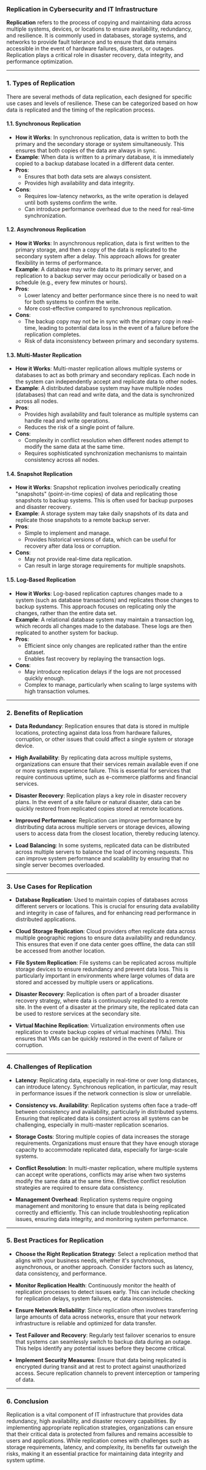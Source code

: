 ### **Replication in Cybersecurity and IT Infrastructure**

**Replication** refers to the process of copying and maintaining data across multiple systems, devices, or locations to ensure availability, redundancy, and resilience. It is commonly used in databases, storage systems, and networks to provide fault tolerance and to ensure that data remains accessible in the event of hardware failures, disasters, or outages. Replication plays a critical role in disaster recovery, data integrity, and performance optimization.

---

### **1. Types of Replication**

There are several methods of data replication, each designed for specific use cases and levels of resilience. These can be categorized based on how data is replicated and the timing of the replication process.

#### **1.1. Synchronous Replication**
- **How it Works**: In synchronous replication, data is written to both the primary and the secondary storage or system simultaneously. This ensures that both copies of the data are always in sync.
- **Example**: When data is written to a primary database, it is immediately copied to a backup database located in a different data center.
- **Pros**:
  - Ensures that both data sets are always consistent.
  - Provides high availability and data integrity.
- **Cons**:
  - Requires low-latency networks, as the write operation is delayed until both systems confirm the write.
  - Can introduce performance overhead due to the need for real-time synchronization.

#### **1.2. Asynchronous Replication**
- **How it Works**: In asynchronous replication, data is first written to the primary storage, and then a copy of the data is replicated to the secondary system after a delay. This approach allows for greater flexibility in terms of performance.
- **Example**: A database may write data to its primary server, and replication to a backup server may occur periodically or based on a schedule (e.g., every few minutes or hours).
- **Pros**:
  - Lower latency and better performance since there is no need to wait for both systems to confirm the write.
  - More cost-effective compared to synchronous replication.
- **Cons**:
  - The backup copy may not be in sync with the primary copy in real-time, leading to potential data loss in the event of a failure before the replication completes.
  - Risk of data inconsistency between primary and secondary systems.

#### **1.3. Multi-Master Replication**
- **How it Works**: Multi-master replication allows multiple systems or databases to act as both primary and secondary replicas. Each node in the system can independently accept and replicate data to other nodes.
- **Example**: A distributed database system may have multiple nodes (databases) that can read and write data, and the data is synchronized across all nodes.
- **Pros**:
  - Provides high availability and fault tolerance as multiple systems can handle read and write operations.
  - Reduces the risk of a single point of failure.
- **Cons**:
  - Complexity in conflict resolution when different nodes attempt to modify the same data at the same time.
  - Requires sophisticated synchronization mechanisms to maintain consistency across all nodes.

#### **1.4. Snapshot Replication**
- **How it Works**: Snapshot replication involves periodically creating "snapshots" (point-in-time copies) of data and replicating those snapshots to backup systems. This is often used for backup purposes and disaster recovery.
- **Example**: A storage system may take daily snapshots of its data and replicate those snapshots to a remote backup server.
- **Pros**:
  - Simple to implement and manage.
  - Provides historical versions of data, which can be useful for recovery after data loss or corruption.
- **Cons**:
  - May not provide real-time data replication.
  - Can result in large storage requirements for multiple snapshots.

#### **1.5. Log-Based Replication**
- **How it Works**: Log-based replication captures changes made to a system (such as database transactions) and replicates those changes to backup systems. This approach focuses on replicating only the changes, rather than the entire data set.
- **Example**: A relational database system may maintain a transaction log, which records all changes made to the database. These logs are then replicated to another system for backup.
- **Pros**:
  - Efficient since only changes are replicated rather than the entire dataset.
  - Enables fast recovery by replaying the transaction logs.
- **Cons**:
  - May introduce replication delays if the logs are not processed quickly enough.
  - Complex to manage, particularly when scaling to large systems with high transaction volumes.

---

### **2. Benefits of Replication**

- **Data Redundancy**: Replication ensures that data is stored in multiple locations, protecting against data loss from hardware failures, corruption, or other issues that could affect a single system or storage device.

- **High Availability**: By replicating data across multiple systems, organizations can ensure that their services remain available even if one or more systems experience failure. This is essential for services that require continuous uptime, such as e-commerce platforms and financial services.

- **Disaster Recovery**: Replication plays a key role in disaster recovery plans. In the event of a site failure or natural disaster, data can be quickly restored from replicated copies stored at remote locations.

- **Improved Performance**: Replication can improve performance by distributing data across multiple servers or storage devices, allowing users to access data from the closest location, thereby reducing latency.

- **Load Balancing**: In some systems, replicated data can be distributed across multiple servers to balance the load of incoming requests. This can improve system performance and scalability by ensuring that no single server becomes overloaded.

---

### **3. Use Cases for Replication**

- **Database Replication**: Used to maintain copies of databases across different servers or locations. This is crucial for ensuring data availability and integrity in case of failures, and for enhancing read performance in distributed applications.

- **Cloud Storage Replication**: Cloud providers often replicate data across multiple geographic regions to ensure data availability and redundancy. This ensures that even if one data center goes offline, the data can still be accessed from another location.

- **File System Replication**: File systems can be replicated across multiple storage devices to ensure redundancy and prevent data loss. This is particularly important in environments where large volumes of data are stored and accessed by multiple users or applications.

- **Disaster Recovery**: Replication is often part of a broader disaster recovery strategy, where data is continuously replicated to a remote site. In the event of a disaster at the primary site, the replicated data can be used to restore services at the secondary site.

- **Virtual Machine Replication**: Virtualization environments often use replication to create backup copies of virtual machines (VMs). This ensures that VMs can be quickly restored in the event of failure or corruption.

---

### **4. Challenges of Replication**

- **Latency**: Replicating data, especially in real-time or over long distances, can introduce latency. Synchronous replication, in particular, may result in performance issues if the network connection is slow or unreliable.

- **Consistency vs. Availability**: Replication systems often face a trade-off between consistency and availability, particularly in distributed systems. Ensuring that replicated data is consistent across all systems can be challenging, especially in multi-master replication scenarios.

- **Storage Costs**: Storing multiple copies of data increases the storage requirements. Organizations must ensure that they have enough storage capacity to accommodate replicated data, especially for large-scale systems.

- **Conflict Resolution**: In multi-master replication, where multiple systems can accept write operations, conflicts may arise when two systems modify the same data at the same time. Effective conflict resolution strategies are required to ensure data consistency.

- **Management Overhead**: Replication systems require ongoing management and monitoring to ensure that data is being replicated correctly and efficiently. This can include troubleshooting replication issues, ensuring data integrity, and monitoring system performance.

---

### **5. Best Practices for Replication**

- **Choose the Right Replication Strategy**: Select a replication method that aligns with your business needs, whether it's synchronous, asynchronous, or another approach. Consider factors such as latency, data consistency, and performance.

- **Monitor Replication Health**: Continuously monitor the health of replication processes to detect issues early. This can include checking for replication delays, system failures, or data inconsistencies.

- **Ensure Network Reliability**: Since replication often involves transferring large amounts of data across networks, ensure that your network infrastructure is reliable and optimized for data transfer.

- **Test Failover and Recovery**: Regularly test failover scenarios to ensure that systems can seamlessly switch to backup data during an outage. This helps identify any potential issues before they become critical.

- **Implement Security Measures**: Ensure that data being replicated is encrypted during transit and at rest to protect against unauthorized access. Secure replication channels to prevent interception or tampering of data.

---

### **6. Conclusion**

Replication is a vital component of IT infrastructure that provides data redundancy, high availability, and disaster recovery capabilities. By implementing appropriate replication strategies, organizations can ensure that their critical data is protected from failures and remains accessible to users and applications. While replication comes with challenges such as storage requirements, latency, and complexity, its benefits far outweigh the risks, making it an essential practice for maintaining data integrity and system uptime.
